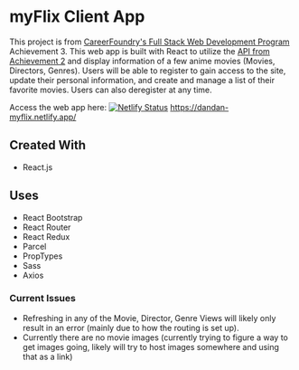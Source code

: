 # myFlix Client App

This project is from [CareerFoundry's Full Stack Web Development Program](https://careerfoundry.com/en/courses/become-a-web-developer/) Achievement 3. This web app is built with React to utilize the [API from Achievement 2](https://github.com/dandanmania/movie_api) and display information of a few anime movies (Movies, Directors, Genres). Users will be able to register to gain access to the site, update their personal information, and create and manage a list of their favorite movies. Users can also deregister at any time.

Access the web app here:
[![Netlify Status](https://api.netlify.com/api/v1/badges/3c22bf9a-e2c8-4736-9fb4-604f0dbe3fe5/deploy-status)](https://app.netlify.com/sites/dandan-myflix/deploys)
https://dandan-myflix.netlify.app/

## Created With

- React.js

## Uses

- React Bootstrap
- React Router
- React Redux
- Parcel
- PropTypes
- Sass
- Axios

### Current Issues

- Refreshing in any of the Movie, Director, Genre Views will likely only result in an error (mainly due to how the routing is set up).
- Currently there are no movie images (currently trying to figure a way to get images going, likely will try to host images somewhere and using that as a link)
